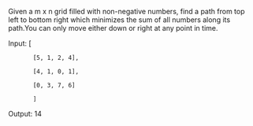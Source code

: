 Given a m x n grid filled with non-negative numbers, find a path from top left to bottom right which minimizes the sum of all numbers along its path.You can only move either down or right at any point in time.

Input: [

           [5, 1, 2, 4],

           [4, 1, 0, 1],

           [0, 3, 7, 6]

           ]    

Output: 14
